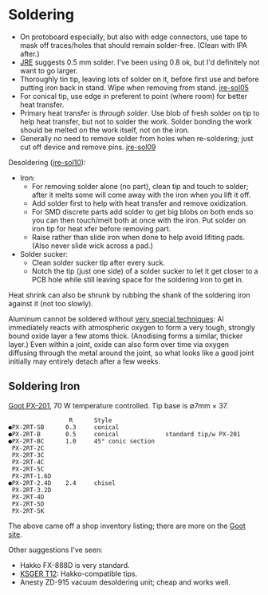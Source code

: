 Soldering
=========

- On protoboard especially, but also with edge connectors, use tape to mask
  off traces/holes that should remain solder-free. (Clean with IPA after.)
- [JRE] suggests 0.5 mm solder. I've been using 0.8 ok, but I'd
  definitely not want to go larger.
- Thoroughly tin tip, leaving lots of solder on it, before first use
  and before putting iron back in stand. Wipe when removing from
  stand. [jre-sol05]
- For conical tip, use edge in preferent to point (where room) for
  better heat transfer.
- Primary heat transfer is _through solder_. Use blob of fresh solder
  on tip to help heat transfer, but not to solder the work. Solder
  bonding the work should be melted on the work itself, not on the iron.
- Generally no need to remove solder from holes when re-soldering;
  just cut off device and remove pins. [jre-sol09]

Desoldering ([jre-sol10]):
- Iron:
  - For removing solder alone (no part), clean tip and touch to solder;
    after it melts some will come away with the iron when you lift it off.
  - Add solder first to help with heat transfer and remove oxidization.
  - For SMD discrete parts add solder to get big blobs on both ends so you
    can then touch/melt both at once with the iron. Put solder on iron tip
    for heat xfer before removing part.
  - Raise rather than slide iron when done to help avoid lifiting pads.
    (Also never slide wick across a pad.)
- Solder sucker:
  - Clean solder sucker tip after every suck.
  - Notch the tip (just one side) of a solder sucker to let it get closer
    to a PCB hole while still leaving space for the soldering iron to get
    in.

Heat shrink can also be shrunk by rubbing the shank of the soldering
iron against it (not too slowly).

Aluminum cannot be soldered without [very special techniques][Al]: Al
immediately reacts with atmospheric oxygen to form a very tough, strongly
bound oxide layer a few atoms thick. (Anodising forms a similar, thicker
layer.) Even within a joint, oxide can also form over time via oxygen
diffusing through the metal around the joint, so what looks like a good
joint initially may entirely detach after a few weeks.


Soldering Iron
--------------

[Goot PX-201], 70 W temperature controlled. Tip base is ∅7mm × 37.

                     R      Style
    ●PX-2RT-SB      0.3     conical
    ●PX-2RT-B       0.5     conical             standard tip/w PX-201
    ●PX-2RT-BC      1.0     45° conic section
     PX-2RT-2C
     PX-2RT-3C
     PX-2RT-4C
     PX-2RT-5C
     PX-2RT-1.6D
    ●PX-2RT-2.4D    2.4     chisel
     PX-2RT-3.2D
     PX-2RT-4D
     PX-2RT-5D
     PX-2RT-5K

The above came off a shop inventory listing; there are more on the
[Goot site][goot px-201].

Other suggestions I've seen:
- Hakko FX-888D is very standard.
- [KSGER T12]: Hakko-compatible tips.
- Anesty ZD-915 vacuum desoldering unit; cheap and works well.

<!-------------------------------------------------------------------->
[Al]: https://users.monash.edu.au/~ralphk/solder-aluminium.html
[jre]: https://josepheoff.github.io/posts/howtosolder-toc
[jre-sol05]: https://josepheoff.github.io/posts/howtosolder-5getstarted
[jre-sol09]: https://josepheoff.github.io/posts/howtosolder-9throughhole-remove
[jre-sol10]: https://josepheoff.github.io/posts/howtosolder-10soldersucker

[goot px-201]: http://www.goot.jp/en/handakote/px-201/
[KSGER T12]: https://www.amazon.com/dp/B07PMZGPQQ
